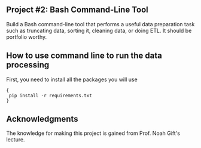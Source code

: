 
## Project #2: Bash Command-Line Tool
Build a Bash command-line tool that performs a useful data preparation task such as truncating data, sorting it, cleaning data, or doing ETL. It should be portfolio worthy.

## How to use command line to run the data processing

First, you need to install all the packages you will use
```
{
 pip install -r requirements.txt
}
```

## Acknowledgments
The knowledge for making this project is gained from Prof. Noah Gift's lecture.
